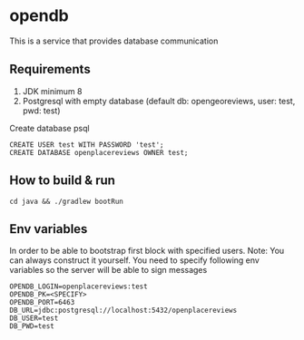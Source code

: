 # opendb
This is a service that provides database communication

## Requirements
1. JDK minimum 8
2. Postgresql with empty database (default db: opengeoreviews, user: test, pwd: test)

Create database psql
```
CREATE USER test WITH PASSWORD 'test';
CREATE DATABASE openplacereviews OWNER test;
```

## How to build & run

```
cd java && ./gradlew bootRun
```

## Env variables
In order to be able to bootstrap first block with specified users. Note: You can always construct it yourself. You need to specify following env variables so the server will be able to sign messages
```
OPENDB_LOGIN=openplacereviews:test
OPENDB_PK=<SPECIFY>
OPENDB_PORT=6463
DB_URL=jdbc:postgresql://localhost:5432/openplacereviews
DB_USER=test
DB_PWD=test
```
